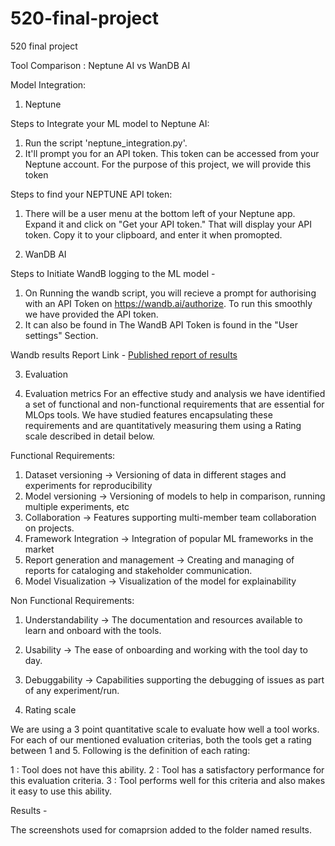 # 520-final-project
520 final project

Tool Comparison : Neptune AI vs WanDB AI

Model Integration:

1. Neptune 

Steps to Integrate your ML model to Neptune AI:

1. Run the script 'neptune_integration.py'.
2. It'll prompt you for an API token. This token can be accessed from your Neptune account. For the purpose of this project, we will provide this token

Steps to find your NEPTUNE API token:

1. There will be a user menu at the bottom left of your Neptune app. Expand it and click on "Get your API token." That will display your API token. Copy it to your clipboard, and enter it when promopted.

2. WanDB AI 

Steps to Initiate WandB logging to the ML model - 

1. On Running the wandb script, you will recieve a prompt for authorising with an API Token on https://wandb.ai/authorize. To run this smoothly we have provided the API token. 
2. It can also be found in The WandB API Token is found in the "User settings" Section. 

Wandb results Report Link - 
[Published report of results](https://api.wandb.ai/links/ssmm/pj7nk9y3)

3. Evaluation

1. Evaluation metrics
For an effective study and analysis we have identified a set of functional and non-functional requirements that are essential for MLOps tools. We have studied features encapsulating these requirements and are quantitatively measuring them using a Rating scale described in detail below.

Functional Requirements:

1. Dataset versioning -> Versioning of data in different stages and experiments for reproducibility
2. Model versioning -> Versioning of models to help in comparison, running multiple experiments, etc
3. Collaboration ->  Features supporting multi-member team collaboration on projects.
4. Framework Integration -> Integration of popular ML frameworks in the market
5. Report generation and management -> Creating and managing of reports for cataloging and stakeholder communication.
6. Model Visualization -> Visualization of the model for explainability

Non Functional Requirements:

1. Understandability -> The documentation and resources available to learn and onboard with the tools.
2. Usability -> The ease of onboarding and working with the tool day to day.
3. Debuggability -> Capabilities supporting the debugging of issues as part of any experiment/run.


2. Rating scale

We are using a 3 point quantitative scale to evaluate how well a tool works. For each of our mentioned evaluation criterias,
both the tools get a rating between 1 and 5. Following is the definition of each rating:

1 : Tool does not have this ability.
2 : Tool has a satisfactory performance for this evaluation criteria.
3 : Tool performs well for this criteria and also makes it easy to use this ability.

Results - 

The screenshots used for comaprsion added to the folder named results. 


